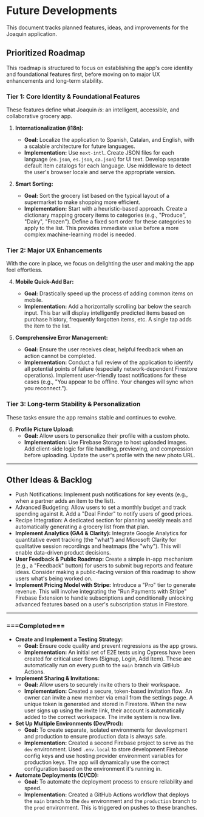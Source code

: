 # Future Developments

This document tracks planned features, ideas, and improvements for the Joaquin application.

## Prioritized Roadmap

This roadmap is structured to focus on establishing the app's core identity and foundational features first, before moving on to major UX enhancements and long-term stability.

### Tier 1: Core Identity & Foundational Features

These features define what Joaquin *is*: an intelligent, accessible, and collaborative grocery app.

1.  **Internationalization (i18n):**
    *   **Goal:** Localize the application to Spanish, Catalan, and English, with a scalable architecture for future languages.
    *   **Implementation:** Use `next-intl`. Create JSON files for each language (`en.json`, `es.json`, `ca.json`) for UI text. Develop separate default item catalogs for each language. Use middleware to detect the user's browser locale and serve the appropriate version.

2.  **Smart Sorting:**
    *   **Goal:** Sort the grocery list based on the typical layout of a supermarket to make shopping more efficient.
    *   **Implementation:** Start with a heuristic-based approach. Create a dictionary mapping grocery items to categories (e.g., "Produce", "Dairy", "Frozen"). Define a fixed sort order for these categories to apply to the list. This provides immediate value before a more complex machine-learning model is needed.

### Tier 2: Major UX Enhancements

With the core in place, we focus on delighting the user and making the app feel effortless.

4.  **Mobile Quick-Add Bar:**
    *   **Goal:** Drastically speed up the process of adding common items on mobile.
    *   **Implementation:** Add a horizontally scrolling bar below the search input. This bar will display intelligently predicted items based on purchase history, frequently forgotten items, etc. A single tap adds the item to the list.

5.  **Comprehensive Error Management:**
    *   **Goal:** Ensure the user receives clear, helpful feedback when an action cannot be completed.
    *   **Implementation:** Conduct a full review of the application to identify all potential points of failure (especially network-dependent Firestore operations). Implement user-friendly toast notifications for these cases (e.g., "You appear to be offline. Your changes will sync when you reconnect.").

### Tier 3: Long-term Stability & Personalization

These tasks ensure the app remains stable and continues to evolve.

6.  **Profile Picture Upload:**
    *   **Goal:** Allow users to personalize their profile with a custom photo.
    *   **Implementation:** Use Firebase Storage to host uploaded images. Add client-side logic for file handling, previewing, and compression before uploading. Update the user's profile with the new photo URL.

---

## Other Ideas & Backlog

- Push Notifications: Implement push notifications for key events (e.g., when a partner adds an item to the list).
- Advanced Budgeting: Allow users to set a monthly budget and track spending against it. Add a "Deal Finder" to notify users of good prices.
- Recipe Integration: A dedicated section for planning weekly meals and automatically generating a grocery list from that plan.
- **Implement Analytics (GA4 & Clarity):** Integrate Google Analytics for quantitative event tracking (the "what") and Microsoft Clarity for qualitative session recordings and heatmaps (the "why"). This will enable data-driven product decisions.
- **User Feedback & Public Roadmap:** Create a simple in-app mechanism (e.g., a "Feedback" button) for users to submit bug reports and feature ideas. Consider making a public-facing version of this roadmap to show users what's being worked on.
- **Implement Pricing Model with Stripe:** Introduce a "Pro" tier to generate revenue. This will involve integrating the "Run Payments with Stripe" Firebase Extension to handle subscriptions and conditionally unlocking advanced features based on a user's subscription status in Firestore.

---

### ===Completed===

- **Create and Implement a Testing Strategy:**
    *   **Goal:** Ensure code quality and prevent regressions as the app grows.
    *   **Implementation:** An initial set of E2E tests using Cypress have been created for critical user flows (Signup, Login, Add Item). These are automatically run on every push to the `main` branch via GitHub Actions.
- **Implement Sharing & Invitations:**
    *   **Goal:** Allow users to securely invite others to their workspace.
    *   **Implementation:** Created a secure, token-based invitation flow. An owner can invite a new member via email from the settings page. A unique token is generated and stored in Firestore. When the new user signs up using the invite link, their account is automatically added to the correct workspace. The invite system is now live.
- **Set Up Multiple Environments (Dev/Prod):**
    *   **Goal:** To create separate, isolated environments for development and production to ensure production data is always safe.
    *   **Implementation:** Created a second Firebase project to serve as the `dev` environment. Used `.env.local` to store development Firebase config keys and use hosting provider environment variables for production keys. The app will dynamically use the correct configuration based on the environment it's running in.
- **Automate Deployments (CI/CD):**
    *   **Goal:** To automate the deployment process to ensure reliability and speed.
    *   **Implementation:** Created a GitHub Actions workflow that deploys the `main` branch to the `dev` environment and the `production` branch to the `prod` environment. This is triggered on pushes to these branches.

